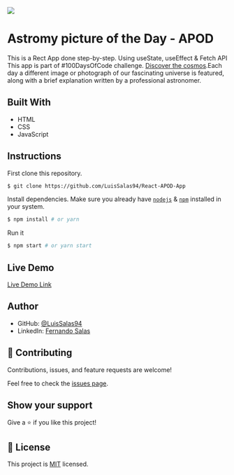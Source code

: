 ![](https://img.shields.io/badge/Microverse-blueviolet)

# Astromy picture of the Day - APOD 
 This is a Rect App done step-by-step. Using useState, useEffect & Fetch API This app is part of #100DaysOfCode challenge. 
 [Discover the cosmos](https://apod.nasa.gov/apod/archivepix.html).Each day a different image or photograph of our fascinating universe is featured, along with a brief explanation written by a professional astronomer.
   
## Built With

- HTML
- CSS
- JavaScript


## Instructions

First clone this repository.
```bash
$ git clone https://github.com/LuisSalas94/React-APOD-App
```

Install dependencies. Make sure you already have [`nodejs`](https://nodejs.org/en/) & [`npm`](https://www.npmjs.com/) installed in your system.
```bash
$ npm install # or yarn
```

Run it
```bash
$ npm start # or yarn start
```

## Live Demo

[Live Demo Link](https://fernando-apod-app.netlify.app/)

## Author

- GitHub: [@LuisSalas94](https://github.com/LuisSalas94)
- LinkedIn: [Fernando Salas](https://www.linkedin.com/in/luisfernandosalasgave/)

## 🤝 Contributing

Contributions, issues, and feature requests are welcome!

Feel free to check the [issues page](../../issues/).

## Show your support

Give a ⭐️ if you like this project!

## 📝 License

This project is [MIT](./MIT.md) licensed.
